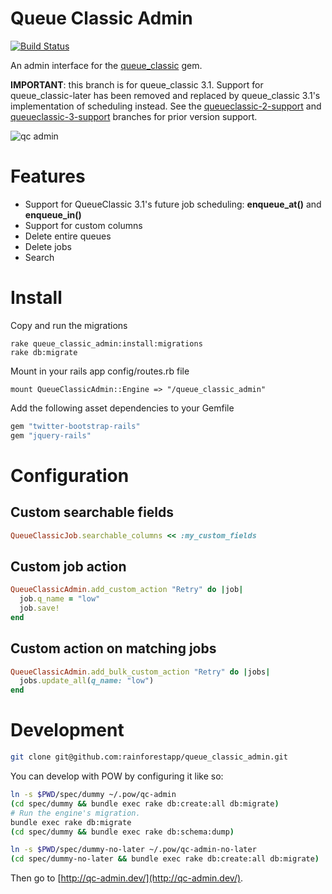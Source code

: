 # Queue Classic Admin

[![Build Status](https://travis-ci.org/QueueClassic/queue_classic_admin.png)](https://travis-ci.org/QueueClassic/queue_classic_admin)

An admin interface for the [queue_classic](https://github.com/QueueClassic/queue_classic) gem.

**IMPORTANT**: this branch is for queue_classic 3.1. Support for queue_classic-later has been removed and replaced by queue_classic 3.1's implementation of scheduling instead.  See the [queueclassic-2-support](https://github.com/QueueClassic/queue_classic_admin/tree/queueclassic-2-support) and [queueclassic-3-support](https://github.com/QueueClassic/queue_classic_admin/tree/queueclassic-3-support) branches for prior version support.

![qc admin](https://f.cloud.github.com/assets/148622/865030/9b1b2610-f62e-11e2-8908-8c271bfe0f6c.png)

# Features

* Support for QueueClassic 3.1's future job scheduling: **enqueue_at()** and **enqueue_in()**
* Support for custom columns
* Delete entire queues
* Delete jobs
* Search


# Install

Copy and run the migrations

    rake queue_classic_admin:install:migrations
    rake db:migrate

Mount in your rails app config/routes.rb file

    mount QueueClassicAdmin::Engine => "/queue_classic_admin"

Add the following asset dependencies to your Gemfile

```ruby
gem "twitter-bootstrap-rails"
gem "jquery-rails"
```

# Configuration

## Custom searchable fields

```ruby
QueueClassicJob.searchable_columns << :my_custom_fields

```

## Custom job action

```ruby
QueueClassicAdmin.add_custom_action "Retry" do |job|
  job.q_name = "low"
  job.save!
end
```

## Custom action on matching jobs

```ruby
QueueClassicAdmin.add_bulk_custom_action "Retry" do |jobs|
  jobs.update_all(q_name: "low")
end
```

# Development

```bash
git clone git@github.com:rainforestapp/queue_classic_admin.git
```

You can develop with POW by configuring it like so:

```bash
ln -s $PWD/spec/dummy ~/.pow/qc-admin
(cd spec/dummy && bundle exec rake db:create:all db:migrate)
# Run the engine's migration.
bundle exec rake db:migrate
(cd spec/dummy && bundle exec rake db:schema:dump)

ln -s $PWD/spec/dummy-no-later ~/.pow/qc-admin-no-later
(cd spec/dummy-no-later && bundle exec rake db:create:all db:migrate)
```

Then go to [http://qc-admin.dev/](http://qc-admin.dev/).
